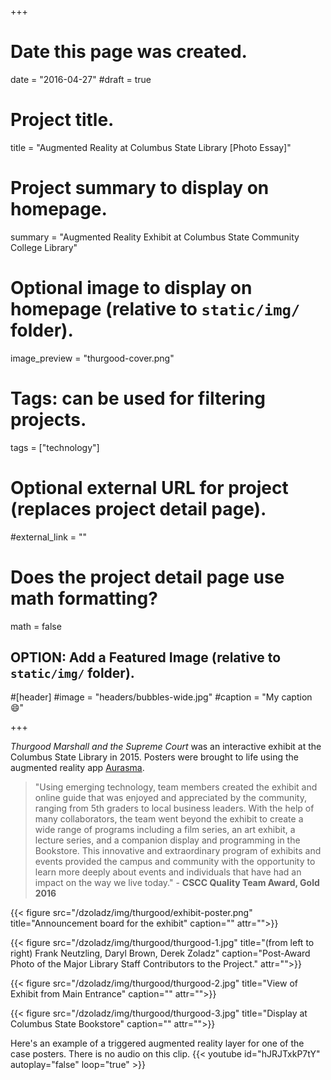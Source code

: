 +++
# Date this page was created.
date = "2016-04-27"
#draft = true

# Project title.
title = "Augmented Reality at Columbus State Library [Photo Essay]"

# Project summary to display on homepage.
summary = "Augmented Reality Exhibit at Columbus State Community College Library"

# Optional image to display on homepage (relative to `static/img/` folder).
image_preview = "thurgood-cover.png"

# Tags: can be used for filtering projects.
tags = ["technology"]

# Optional external URL for project (replaces project detail page).
#external_link = ""

# Does the project detail page use math formatting?
math = false

## OPTION: Add a Featured Image (relative to `static/img/` folder).
#[header]
#image = "headers/bubbles-wide.jpg"
#caption = "My caption :smile:"

+++

*Thurgood Marshall and the Supreme Court* was an interactive exhibit at the Columbus State Library in 2015. Posters were brought to life using the augmented reality app [Aurasma](https://www.aurasma.com/).

> "Using emerging technology, team members created the exhibit and online guide that was enjoyed and appreciated by the community, ranging from 5th graders to local business leaders. With the help of many collaborators, the team went beyond the exhibit to create a wide range of programs including a film series, an art exhibit, a lecture series, and a companion display and programming in the Bookstore. This innovative and extraordinary program of exhibits and events provided the campus and community with the opportunity to learn more deeply about events and individuals that have had an impact on the way we live today." - **CSCC Quality Team Award, Gold 2016**

{{< figure src="/dzoladz/img/thurgood/exhibit-poster.png" title="Announcement board for the exhibit" caption="" attr="">}}

{{< figure src="/dzoladz/img/thurgood/thurgood-1.jpg" title="(from left to right) Frank Neutzling, Daryl Brown, Derek Zoladz" caption="Post-Award Photo of the Major Library Staff Contributors to the Project." attr="">}}

{{< figure src="/dzoladz/img/thurgood/thurgood-2.jpg" title="View of Exhibit from Main Entrance" caption="" attr="">}}

{{< figure src="/dzoladz/img/thurgood/thurgood-3.jpg" title="Display at Columbus State Bookstore" caption="" attr="">}}

Here's an example of a triggered augmented reality layer for one of the case posters. There is no audio on this clip.
{{< youtube id="hJRJTxkP7tY" autoplay="false" loop="true" >}}   



